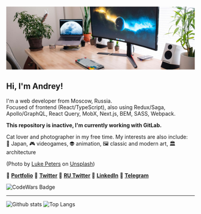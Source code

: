 ![Header](./setup.jpg)

## Hi, I'm Andrey!

I'm a web developer from Moscow, Russia.    
Focused of frontend (React/TypeScript), also using Redux/Saga, Apollo/GraphQL, React Query, MobX, Next.js, BEM, SASS, Webpack.

**This repository is inactive, I'm currently working with GitLab.**

Cat lover and photographer in my free time. My interests are also include:  
🏯 Japan, 🎮 videogames, 👽 animation, 🖼 classic and modern art, 🏛 architecture

(Photo by <a href="https://unsplash.com/@lukepeters?utm_source=unsplash&amp;utm_medium=referral&amp;utm_content=creditCopyText">Luke Peters</a> on <a href="https://unsplash.com/s/photos/monitors?utm_source=unsplash&amp;utm_medium=referral&amp;utm_content=creditCopyText">Unsplash</a>)

💠 [**Portfolio**](https://catlogic.ru/) 💠 [**Twitter**](https://twitter.com/cat__logic) 💠 [**RU Twitter**](https://twitter.com/arrayofcats) 💠 [**LinkedIn**](https://www.linkedin.com/in/catlogic/) 💠 [**Telegram**](https://t.me/catlogic)

![CodeWars Badge](https://www.codewars.com/users/cat__logic/badges/small)

---
![Github stats](https://github-readme-stats.vercel.app/api?username=cat-street&show_icons=true&hide=issues&hide_rank=true&count_private=true&theme=vue&disable_animations=true) ![Top Langs](https://github-readme-stats.vercel.app/api/top-langs/?username=cat-street&layout=compact&exclude_repo=100DaysOfCode,cl-001-calculator,mesto)
